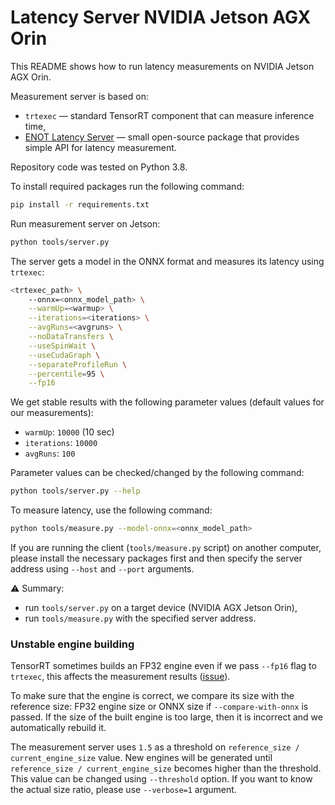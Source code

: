 # Latency Server NVIDIA Jetson AGX Orin

This README shows how to run latency measurements on NVIDIA Jetson AGX Orin.

Measurement server is based on:

- `trtexec` — standard TensorRT component that can measure inference time,
- [ENOT Latency Server](https://enot-autodl.rtd.enot.ai/en/latest/latency_server.html)
  — small open-source package that provides simple API for latency measurement.

Repository code was tested on Python 3.8.

To install required packages run the following command:

```bash
pip install -r requirements.txt
```

Run measurement server on Jetson:

```bash
python tools/server.py
```

The server gets a model in the ONNX format and measures its latency using `trtexec`:

```bash
<trtexec_path> \
    --onnx=<onnx_model_path> \
    --warmUp=<warmup> \
    --iterations=<iterations> \
    --avgRuns=<avgruns> \
    --noDataTransfers \
    --useSpinWait \
    --useCudaGraph \
    --separateProfileRun \
    --percentile=95 \
    --fp16
```

We get stable results with the following parameter values (default values for our measurements):

- `warmUp`: `10000` (10 sec)
- `iterations`: `10000`
- `avgRuns`: `100`

Parameter values can be checked/changed by the following command:

```bash
python tools/server.py --help
```

To measure latency, use the following command:

```bash
python tools/measure.py --model-onnx=<onnx_model_path>
```

If you are running the client (`tools/measure.py` script) on another computer,
please install the necessary packages first
and then specify the server address using `--host` and `--port` arguments.

⚠️ Summary:

- run `tools/server.py` on a target device (NVIDIA AGX Jetson Orin),
- run `tools/measure.py` with the specified server address.

### Unstable engine building

TensorRT sometimes builds an FP32 engine even if we pass `--fp16` flag to `trtexec`,
this affects the measurement results ([issue](https://github.com/NVIDIA/TensorRT/issues/3160)).

To make sure that the engine is correct, we compare its size with the reference size:
FP32 engine size or ONNX size if `--compare-with-onnx` is passed.
If the size of the built engine is too large, then it is incorrect and we automatically rebuild it.

The measurement server uses `1.5` as a threshold on `reference_size / current_engine_size` value.
New engines will be generated until `reference_size / current_engine_size` becomes higher than the threshold. 
This value can be changed using `--threshold` option.
If you want to know the actual size ratio, please use `--verbose=1` argument.
